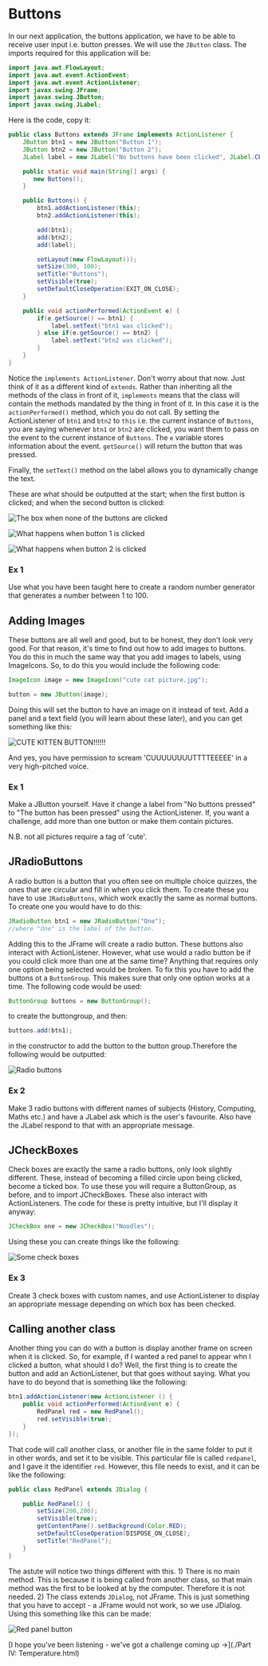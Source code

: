Buttons
===

In our next application, the buttons application, we have to be able to receive user input i.e. button presses. We will use the `JButton` class. The imports required for this application will be:

```java
import java.awt.FlowLayout;
import java.awt.event.ActionEvent;
import java.awt.event.ActionListener;
import javax.swing.JFrame;
import javax.swing.JButton;
import javax.swing.JLabel;
```

Here is the code, copy it:

```java
public class Buttons extends JFrame implements ActionListener {
    JButton btn1 = new JButton("Button 1");
    JButton btn2 = new JButton("Button 2");
	JLabel label = new JLabel("No buttons have been clicked", JLabel.CENTER);

    public static void main(String[] args) {
       new Buttons();
    }

    public Buttons() {
        btn1.addActionListener(this);
	    btn2.addActionListener(this);

        add(btn1);
	    add(btn2);
	    add(label);

        setLayout(new FlowLayout());
	    setSize(300, 100);
	    setTitle("Buttons");
	    setVisible(true);
	    setDefaultCloseOperation(EXIT_ON_CLOSE);
	}

    public void actionPerformed(ActionEvent e) {
        if(e.getSource() == btn1) {
            label.setText("btn1 was clicked");
        } else if(e.getSource() == btn2) {
            label.setText("btn2 was clicked");
        }
    }
}
```

Notice the `implements ActionListener`. Don't worry about that now. Just think of it as a different kind of `extends`. Rather than inheriting all the methods of the class in front of it, `implements` means that the class will contain the methods mandated by the thing in front of it. In this case it is the `actionPerformed()` method, which you do not call. By setting the ActionListener of `btn1` and `btn2` to `this` i.e. the current instance of `Buttons`, you are saying whenever `btn1` or `btn2` are clicked, you want them to pass on the event to the current instance of `Buttons`. The `e` variable stores information about the event. `getSource()` will return the button that was pressed.

Finally, the `setText()` method on the label allows you to dynamically change the text.

These are what should be outputted at the start; when the first button is clicked; and when the second button is clicked:

![The box when none of the buttons are clicked](../../Images/Chapter-IV/Buttons/Buttons_none_clicked.png)

![What happens when button 1 is clicked](../../Images/Chapter-IV/Buttons/btn1_clicked.png)

![What happens when button 2 is clicked](../../Images/Chapter-IV/Buttons/btn2_clicked.png)

### Ex 1
Use what you have been taught here to create a random number generator that generates a number between 1 to 100.

## Adding Images
These buttons are all well and good, but to be honest, they don't look very good. For that reason, it's time to find out how to add images to buttons. You do this in much the same way that you add images to labels, using ImageIcons. So, to do this you would include the following code:

```java
ImageIcon image = new ImageIcon("cute cat picture.jpg");

button = new JButton(image);
```

Doing this will set the button to have an image on it instead of text. Add a panel and a text field (you will learn about these later), and you can get something like this:

![CUTE KITTEN BUTTON!!!!!!](../../Images/Chapter-IV/Buttons/image_buttons.png)

And yes, you have permission to scream 'CUUUUUUUUTTTTEEEEE' in a very high-pitched voice. 

### Ex 1 
Make a JButton yourself. Have it change a label from "No buttons pressed" to "The button has been pressed" using the ActionListener. If, you want a challenge, add more than one button or make them contain pictures.

N.B. not all pictures require a tag of 'cute'.

## JRadioButtons
A radio button is a button that you often see on multiple choice quizzes, the ones that are circular and fill in when you click them. To create these you have to use `JRadioButtons`, which work exactly the same as normal buttons. To create one you would have to do this:

```java
JRadioButton btn1 = new JRadioButton("One");
//where "One" is the label of the button.
```

Adding this to the JFrame will create a radio button. These buttons also interact with ActionListener. However, what use would a radio button be if you could click more than one at the same time? Anything that requires only one option being selected would be broken. To fix this you have to add the buttons ot a `ButtonGroup`. This makes sure that only one option works at a time. The following code would be used:

```java
ButtonGroup buttons = new ButtonGroup();
```

to create the buttongroup, and then:

```java
buttons.add(btn1);
```

in the constructor to add the button to the button group.Therefore the following would be outputted:

![Radio buttons](../../Images/Chapter-IV/Buttons/radio.png)

### Ex 2
Make 3 radio buttons with different names of subjects (History, Computing, Maths etc.) and have a JLabel ask which is the user's favourite. Also have the JLabel respond to that with an appropriate message.

## JCheckBoxes
Check boxes are exactly the same a radio buttons, only look slightly different. These, instead of becoming a filled circle upon  being clicked, become a ticked box. To use these you will require a ButtonGroup, as before, and to import JCheckBoxes. These also interact with ActionListeners. The code for these is pretty intuitive, but I'll display it anyway:

```java
JCheckBox one = new JCheckBox("Noodles");
```

Using these you can create things like the following:

![Some check boxes](../../Images/Chapter-IV/Buttons/check_boxes.png)

### Ex 3
Create 3 check boxes with custom names, and use ActionListener to display an appropriate message depending on which box has been checked.

## Calling another class
Another thing you can do with a button is display another frame on screen when it is clicked. So, for example, if I wanted a red panel to appear whn I clicked a button, what should I do? Well, the first thing is to create the button and add an ActionListener, but that goes without saying. What you have to do beyond that is something like the following:

```java
btn1.addActionListener(new ActionListener () {
	public void actionPerformed(ActionEvent e) {
		RedPanel red = new RedPanel();
		red.setVisible(true);
	}
});
```

That code will call another class, or another file in the same folder to put it in other words, and set it to be visible. This particular file is called `redpanel`, and I gave it the identifier `red`. However, this file needs to exist, and it can be like the following:

```java
public class RedPanel extends JDialog {

	public RedPanel() {
		setSize(200,200);
		setVisible(true);
		getContentPane().setBackground(Color.RED);
		setDefaultCloseOperation(DISPOSE_ON_CLOSE);
		setTitle("RedPanel");
	}
}
```
 The astute will notice two things different with this. 1) There is no main method. This is because it is being called from another class, so that main method was the first to be looked at by the computer. Therefore it is not needed. 2) The class extends `JDialog`, not JFrame. This is just something that you have to accept - a JFrame would not work, so we use JDialog. Using this something like this can be made:
 
![Red panel button](../../Images/Chapter-IV/Buttons/calling_panel.png)

[I hope you've been listening - we've got a challenge coming up &rarr;](./Part IV: Temperature.html)
